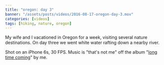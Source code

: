 ```yaml
---
title: "oregon: day 3"
banner: "/assets/posts/videos/2016-08-17-oregon-day-3.mov"
categories: [videos]
tags: [hiking, nature, oregon]
---
```


My wife and I vacationed in Oregon for a week, visiting several nature destinations. On day three we went white water rafting down a nearby river.

Shot on an iPhone 6s, 30 FPS. Music is "that's not me" off the album "[long time coming](https://mattratleph.bandcamp.com/album/long-time-coming)" by me.
